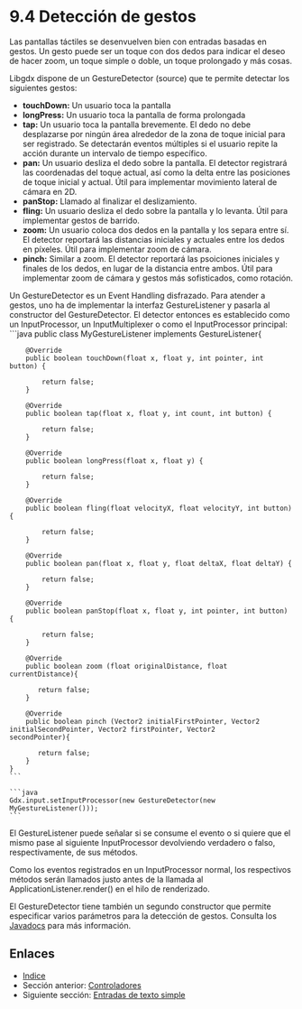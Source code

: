 # 9.4 Detección de gestos

Las pantallas táctiles se desenvuelven bien con entradas basadas en gestos. Un gesto puede ser un toque con dos dedos para indicar el deseo de hacer zoom, un toque simple o doble, un toque prolongado y más cosas.

Libgdx dispone de un GestureDetector (source) que te permite detectar los siguientes gestos:

- **touchDown:** Un usuario toca la pantalla
- **longPress:** Un usuario toca la pantalla de forma prolongada
- **tap:** Un usuario toca la pantalla brevemente. El dedo no debe desplazarse por ningún área alrededor de la zona de toque inicial para ser registrado. Se detectarán eventos múltiples si el usuario repite la acción durante un intervalo de tiempo específico.
- **pan:** Un usuario desliza el dedo sobre la pantalla. El detector registrará las coordenadas del toque actual, así como la delta entre las posiciones de toque inicial y actual. Útil para implementar movimiento lateral de cámara en 2D.
- **panStop:** Llamado al finalizar el deslizamiento.
- **fling:** Un usuario desliza el dedo sobre la pantalla y lo levanta. Útil para implementar gestos de barrido.
- **zoom:** Un usuario coloca dos dedos en la pantalla y los separa entre sí. El detector reportará las distancias iniciales y actuales entre los dedos en píxeles. Útil para implementar zoom de cámara.
- **pinch:** Similar a zoom. El detector reportará las psoiciones iniciales y finales de los dedos, en lugar de la distancia entre ambos. Útil para implementar zoom de cámara y gestos más sofisticados, como rotación.

Un GestureDetector es un Event Handling disfrazado. Para atender a gestos, uno ha de implementar la interfaz GestureListener y pasarla al constructor del GestureDetector. El detector entonces es establecido como un InputProcessor, un InputMultiplexer o como el InputProcessor principal:
    ```java
    public class MyGestureListener implements GestureListener{
    
        @Override
        public boolean touchDown(float x, float y, int pointer, int button) {
    
            return false;
        }
    
        @Override
        public boolean tap(float x, float y, int count, int button) {
    
            return false;
        }
    
        @Override
        public boolean longPress(float x, float y) {
    
            return false;
        }
    
        @Override
        public boolean fling(float velocityX, float velocityY, int button) {
    
            return false;
        }
    
        @Override
        public boolean pan(float x, float y, float deltaX, float deltaY) {
    
            return false;
        }
    
        @Override
        public boolean panStop(float x, float y, int pointer, int button) {
    
            return false;
        }
    
        @Override
        public boolean zoom (float originalDistance, float currentDistance){
    
           return false;
        }
    
        @Override
        public boolean pinch (Vector2 initialFirstPointer, Vector2 initialSecondPointer, Vector2 firstPointer, Vector2         secondPointer){
    
           return false;
        }
    }
    ```
    
    ```java
    Gdx.input.setInputProcessor(new GestureDetector(new MyGestureListener()));
    ```
    
El GestureListener puede señalar si se consume el evento o si quiere que el mismo pase al siguiente InputProcessor devolviendo verdadero o falso, respectivamente, de sus métodos.

Como los eventos registrados en un InputProcessor normal, los respectivos métodos serán llamados justo antes de la llamada al ApplicationListener.render() en el hilo de renderizado.

El GestureDetector tiene también un segundo constructor que permite especificar varios parámetros para la detección de gestos. Consulta los [Javadocs](http://libgdx.badlogicgames.com/nightlies/docs/api/com/badlogic/gdx/input/GestureDetector.html#GestureDetector%28float,%20float,%20float,%20float,%20com.badlogic.gdx.input.GestureDetector.GestureListener%29) para más información.

## Enlaces

- [Indice](preface.md)
- Sección anterior: [Controladores](09.3.md)
- Siguiente sección: [Entradas de texto simple](09.5.md)
